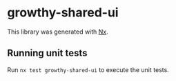 # growthy-shared-ui

This library was generated with [Nx](https://nx.dev).

## Running unit tests

Run `nx test growthy-shared-ui` to execute the unit tests.
